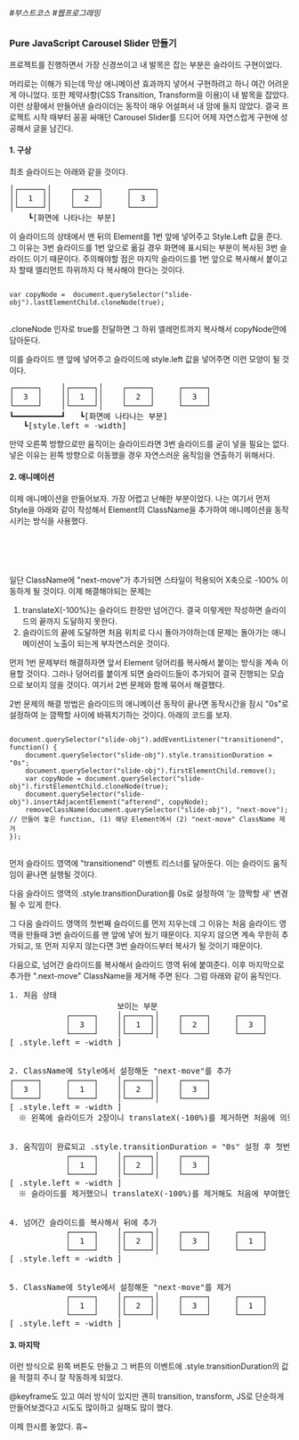 ###### #부스트코스 #웹프로그래밍


### Pure JavaScript Carousel Slider 만들기


프로젝트를 진행하면서 가장 신경쓰이고 내 발목은 잡는 부분은 슬라이드 구현이었다.


머리로는 이해가 되는데 막상 애니메이션 효과까지 넣어서 구현하려고 하니 여간 어려운게 아니었다. 또한 제약사항(CSS Transition, Transform을 이용)이 내 발목을 잡았다. 이런 상황에서 만들어낸 슬라이더는 동작이 매우 어설퍼서 내 맘에 들지 않았다. 결국 프로젝트 시작 때부터 꽁꽁 싸매던 Carousel Slider를 드디어 어제 자연스럽게 구현에 성공해서 글을 남긴다.





#### 1. 구상



최초 슬라이드는 아래와 같을 것이다.
<pre>
│┌─────┐│    ┌─────┐     ┌─────┐
││  1  ││    │  2  │     │  3  │
│└─────┘│    └─────┘     └─────┘
    ┗[화면에 나타나는 부분]
</pre>

이 슬라이드의 상태에서 맨 뒤의 Element를 1번 앞에 넣어주고 Style.Left 값을 준다. 그 이유는 3번 슬라이드를 1번 앞으로 옮길 경우 화면에 표시되는 부분이 복사된 3번 슬라이드 이기 때문이다. 주의해야할 점은 마지막 슬라이드를 1번 앞으로 복사해서 붙이고자 할때 엘리먼트 하위까지 다 복사해야 한다는 것이다.

<pre>
<code>
var copyNode =  document.querySelector("slide-obj").lastElementChild.cloneNode(true);
</code>
</pre>
.cloneNode 인자로 true를 전달하면 그 하위 엘레먼트까지 복사해서 copyNode안에 담아둔다.


이를 슬라이드 맨 앞에 넣어주고 슬라이드에 style.left 값을 넣어주면 이런 모양이 될 것이다. 

<pre>
┌─────┐    │┌─────┐│    ┌─────┐     ┌─────┐
│  3  │    ││  1  ││    │  2  │     │  3  │
└─────┘    │└─────┘│    └─────┘     └─────┘
┗━━━━━━━━━━┛   ┗[화면에 나타나는 부분]
   ┗[style.left = -width]
</pre>

만약 오른쪽 방향으로만 움직이는 슬라이드라면 3번 슬라이드를 굳이 넣을 필요는 없다. 넣은 이유는 왼쪽 방향으로 이동했을 경우 자연스러운 움직임을 연출하기 위해서다.





#### 2. 애니메이션



이제 애니메이션을 만들어보자. 가장 어렵고 난해한 부분이었다. 나는 여기서 먼저 Style을 아래와 같이 작성해서 Element의 ClassName을 추가하여 애니메이션을 동작시키는 방식을 사용했다.
<pre>
<code>
<style>
.slide-obj {
    transition: transform ease-in-out;
}
.next-move {
    transform: translateX(-100%);
}
</style>
</code>
</pre>
일단 ClassName에 "next-move"가 추가되면 스타일이 적용되어 X축으로 -100% 이동하게 될 것이다. 이제 해결해야되는 문제는


1. translateX(-100%)는 슬라이드 한장만 넘어간다. 결국 이렇게만 작성하면 슬라이드의 끝까지 도달하지 못한다.
2. 슬라이드의 끝에 도달하면 처음 위치로 다시 돌아가야하는데 문제는 돌아가는 애니메이션이 노출이 되는게 부자연스러운 것이다.


먼저 1번 문제부터 해결하자면 앞서 Element 덩어리를 복사해서 붙이는 방식을 계속 이용할 것이다. 그러나 덩어리를 붙이게 되면 슬라이드들이 추가되어 결국 진행되는 모습으로 보이지 않을 것이다. 여기서 2번 문제와 함께 묶어서 해결했다.


2번 문제의 해결 방법은 슬라이드의 애니메이션 동작이 끝나면 동작시간을 잠시 "0s"로 설정하여 눈 깜짝할 사이에 바꿔치기하는 것이다. 아래의 코드를 보자.
<pre>
<code>
document.querySelector("slide-obj").addEventListener("transitionend", function() {
    document.querySelector("slide-obj").style.transitionDuration = "0s";
    document.querySelector("slide-obj").firstElementChild.remove();
    var copyNode = document.querySelector("slide-obj").firstElementChild.cloneNode(true);
    document.querySelector("slide-obj").insertAdjacentElement("afterend", copyNode);
    removeClassName(document.querySelector("slide-obj"), "next-move"); // 만들어 놓은 function, (1) 해당 Element에서 (2) "next-move" ClassName 제거 
});
</code>
</pre>

먼저 슬라이드 영역에 "transitionend" 이벤트 리스너를 달아둔다. 이는 슬라이드 움직임이 끝나면 실행될 것이다.


다음 슬라이드 영역의 .style.transitionDuration를 0s로 설정하여 '눈 깜짝할 새' 변경될 수 있게 한다.


그 다음 슬라이드 영역의 첫번째 슬라이드를 먼저 지우는데 그 이유는 처음 슬라이드 영역을 만들때 3번 슬라이드를 맨 앞에 넣어 뒀기 때문이다. 지우지 않으면 계속 무한히 추가되고, 또 먼저 지우지 않는다면 3번 슬라이드부터 복사가 될 것이기 때문이다.


다음으로, 넘어간 슬라이드를 복사해서 슬라이드 영역 뒤에 붙여준다. 이후 마지막으로 추가한 ".next-move" ClassName을 제거해 주면 된다. 그럼 아래와 같이 움직인다.

<pre>
1. 처음 상태
                       보이는 부분
            ┌─────┐    │┌─────┐│    ┌─────┐     ┌─────┐
            │  3  │    ││  1  ││    │  2  │     │  3  │
            └─────┘    │└─────┘│    └─────┘     └─────┘
[ .style.left = -width ]


2. ClassName에 Style에서 설정해둔 "next-move"를 추가
┌─────┐     ┌─────┐    │┌─────┐│    ┌─────┐
│  3  │     │  1  │    ││  2  ││    │  3  │
└─────┘     └─────┘    │└─────┘│    └─────┘
[ .style.left = -width ]
  ※ 왼쪽에 슬라이드가 2장이니 translateX(-100%)를 제거하면 처음에 의도했던 .style.left 간격이 유지되지 않아 1번 슬라이드가 보이게 된다.


3. 움직임이 완료되고 .style.transitionDuration = "0s" 설정 후 첫번째 슬라이드 제거
            ┌─────┐    │┌─────┐│    ┌─────┐
            │  1  │    ││  2  ││    │  3  │
            └─────┘    │└─────┘│    └─────┘
[ .style.left = -width ]
  ※ 슬라이드를 제거했으니 translateX(-100%)를 제거해도 처음에 부여했던 .style.left 간격이 유지된다. 


4. 넘어간 슬라이드를 복사해서 뒤에 추가
            ┌─────┐    │┌─────┐│    ┌─────┐     ┌─────┐
            │  1  │    ││  2  ││    │  3  │     │  1  │
            └─────┘    │└─────┘│    └─────┘     └─────┘
[ .style.left = -width ]


5. ClassName에 Style에서 설정해둔 "next-move"를 제거
            ┌─────┐    │┌─────┐│    ┌─────┐     ┌─────┐
            │  1  │    ││  2  ││    │  3  │     │  1  │
            └─────┘    │└─────┘│    └─────┘     └─────┘
[ .style.left = -width ]
</pre>





#### 3. 마지막


이런 방식으로 왼쪽 버튼도 만들고 그 버튼의 이벤트에 .style.transitionDuration의 값을 적절히 주니 잘 작동하게 되었다.


@keyframe도 있고 여러 방식이 있지만 괜히 transition, transform, JS로 단순하게 만들어보겠다고 시도도 많이하고 실패도 많이 했다.


이제 한시름 놓았다. 휴~